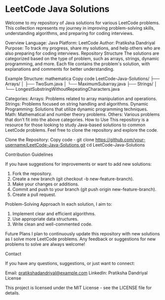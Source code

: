# LeetCode Java Solutions
Welcome to my repository of Java solutions for various LeetCode problems. This collection represents my journey in improving problem-solving skills, understanding algorithms, and preparing for coding interviews.

Overview
Language: Java
Platform: LeetCode
Author: Pratiksha Dandriyal
Purpose: To track my progress, share my solutions, and help others who are also preparing for coding interviews.
Repository Structure
The solutions are categorized based on the type of problem, such as arrays, strings, dynamic programming, and more. Each file contains the problem's solution, with explanations and comments for better understanding.

Example Structure:
mathematica
Copy code
LeetCode-Java-Solutions/
├── Arrays/
│   ├── TwoSum.java
│   └── MaximumSubarray.java
├── Strings/
│   └── LongestSubstringWithoutRepeatingCharacters.java

Categories:
Arrays: Problems related to array manipulation and operations.
Strings: Problems focused on string handling and algorithms.
Dynamic Programming: Solutions that utilize dynamic programming techniques.
Math: Mathematical and number theory problems.
Others: Various problems that don’t fit into the above categories.
How to Use
This repository is a resource for those looking to study Java-based solutions to common LeetCode problems. Feel free to clone the repository and explore the code.

Clone the Repository:
Copy code -
git clone https://github.com/your-username/LeetCode-Java-Solutions.git
cd LeetCode-Java-Solutions

Contribution Guidelines

If you have suggestions for improvements or want to add new solutions:
1. Fork the repository.
2. Create a new branch (git checkout -b new-feature-branch).
3. Make your changes or additions.
4. Commit and push to your branch (git push origin new-feature-branch).
5. Create a pull request.
   
Problem-Solving Approach
In each solution, I aim to:
1. Implement clear and efficient algorithms.
2. Use appropriate data structures.
3. Write clean and well-commented code.


Future Plans
I plan to continuously update this repository with new solutions as I solve more LeetCode problems. Any feedback or suggestions for new problems to solve are always welcome!

Contact

If you have any questions, suggestions, or just want to connect:

Email: pratikshadandriyal@example.com
LinkedIn: Pratiksha Dandriyal
License

This project is licensed under the MIT License - see the LICENSE file for details.
